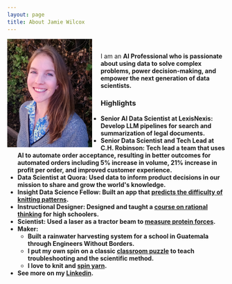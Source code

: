 ```yaml
---
layout: page
title: About Jamie Wilcox
---
```


<div class="projectblock">
<img src="/images/NicePhoto2.png" height="250" align="left" style="margin-right: 20px"/>
<br>

I am an <b>AI Professional<b> who is passionate about using data to solve complex problems, power decision-making, and empower the next generation of data scientists.

<!-- 
and my goal is to use data to improve lives. 
I am especially passionate about pedagogy and education technology, and I have experience in teaching, <a href="/2017/06/10/brainhacks">instructional design</a>, and <a href="/2017/06/25/mysterytubes/">content development</a>.
-->

</div>

<!-- This is an easy way to make sure there is always vertical space between the summary block and the highlights. -->
<div class="projectblock">
</div>

### Highlights
* <b>Senior AI Data Scientist at LexisNexis<b>: Develop LLM pipelines for search and summarization of legal documents.
* <b>Senior Data Scientist and Tech Lead at C.H. Robinson</b>: Tech lead a team that uses AI to automate order acceptance, resulting in better outcomes for automated orders including 5% increase in volume, 21% increase in profit per order, and improved customer experience. 
* <b>Data Scientist at Quora</b>: Used data to inform product decisions in our mission to share and grow the world's knowledge.
* <b>Insight Data Science Fellow</b>: Built an app that [predicts the difficulty of knitting patterns](/2020/02/04/knitpickerblogpost).
* <b>Instructional Designer</b>: Designed and taught a [course on rational thinking](/2017/06/10/brainhacks) for high schoolers.
* <b>Scientist</b>: Used a laser as a tractor beam to [measure protein forces](https://www.osapublishing.org/ol/abstract.cfm?uri=ol-41-10-2386).
* <b>Maker</b>:
	* Built a rainwater harvesting system for a school in Guatemala through Engineers Without Borders.
	* I put my own spin on a classic [classroom puzzle](/2017/06/25/mysterytubes/) to teach troubleshooting and the scientific method.
	* I love to knit and [spin yarn](https://www.quora.com/Is-the-spindle-of-a-spinning-wheel-really-as-sharp-as-it-is-in-Sleeping-Beauty/answer/Jamie-Wilcox-17).
* See more on my <a href="https://www.linkedin.com/in/jamianne-wilcox/">Linkedin</a>.
